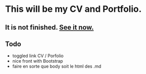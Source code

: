 # This will be my CV and Portfolio.

## It is not finished. [See it now.](https://developpeur-react-nord.netlify.com)

## Todo

- toggled link CV / Porfolio
- nice front with Bootstrap
- faire en sorte que body soit le html des .md
